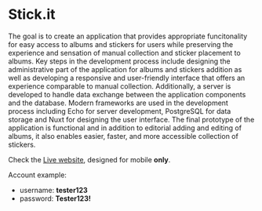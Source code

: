 # Stick.it

The goal is to create an application that provides appropriate funcitonality for easy access to albums and stickers for users while preserving the experience and sensation of manual collection and sticker placement to albums. Key steps in the development process include designing the administrative part of the application for albums and stickers addition as well as developing a responsive and user-friendly interface that offers an experience comparable to manual collection. Additionally, a server is developed to handle data exchange between the application components and the database. Modern frameworks are used in the development process including Echo for server development, PostgreSQL for data storage and Nuxt for designing the user interface. The final prototype of the application is functional and in addition to editorial adding and editing of albums, it also enables easier, faster, and more accessible collection of stickers.

Check the [Live website](https://termini-si.vercel.app), designed for mobile **only**.

Account example:
 - username: **tester123**
 - password: **Tester123!**
